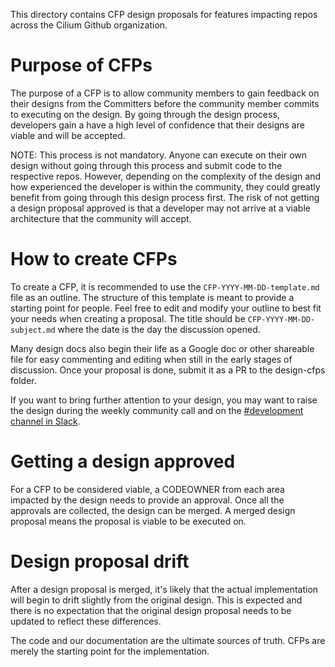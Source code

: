 This directory contains CFP design proposals for features impacting repos across the
Cilium Github organization.

# Purpose of CFPs

The purpose of a CFP is to allow community members to gain feedback
on their designs from the Committers before the community member commits to
executing on the design. By going through the design process, developers gain a
have a high level of confidence that their designs are viable and will be
accepted.

NOTE: This process is not mandatory. Anyone can execute on their own design
without going through this process and submit code to the respective repos.
However, depending on the complexity of the design and how experienced the
developer is within the community, they could greatly benefit from going through
this design process first. The risk of not getting a design proposal approved
is that a developer may not arrive at a viable architecture that the community will
accept.

# How to create CFPs

To create a CFP, it is recommended to use the `CFP-YYYY-MM-DD-template.md`
file as an outline. The structure of this template is meant to provide a starting
point for people. Feel free to edit and modify your outline to best fit your
needs when creating a proposal. The title should be `CFP-YYYY-MM-DD-subject.md` 
where the date is the day the discussion opened.

Many design docs also begin their life as a Google doc or other shareable
file for easy commenting and editing when still in the early stages of discussion.
Once your proposal is done, submit it as a PR to the design-cfps folder.

If you want to bring further attention to your design, you may want to
raise the design during the weekly community call and on the [#development
channel in Slack](https://cilium.slack.com/archives/C2B917YHE).

# Getting a design approved

For a CFP to be considered viable, a CODEOWNER from each area impacted by
the design needs to provide an approval. Once all the approvals are collected,
the design can be merged. A merged design proposal means the proposal is
viable to be executed on.

# Design proposal drift

After a design proposal is merged, it's likely that the actual implementation
will begin to drift slightly from the original design. This is expected and
there is no expectation that the original design proposal needs to be updated
to reflect these differences.

The code and our documentation are the ultimate sources of truth. CFPs are merely
the starting point for the implementation.

